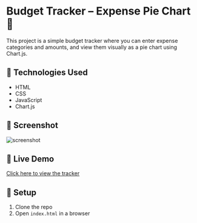# Budget Tracker – Expense Pie Chart 🎯

This project is a simple budget tracker where you can enter expense categories and amounts, and view them visually as a pie chart using Chart.js.

## 🔧 Technologies Used
- HTML
- CSS
- JavaScript
- Chart.js

## 📸 Screenshot
![screenshot](screenshot.png)

## 🚀 Live Demo
[Click here to view the tracker](https://your-username.github.io/budget-tracker)

## 📂 Setup
1. Clone the repo
2. Open `index.html` in a browser
